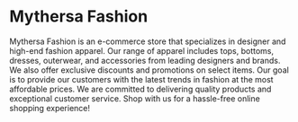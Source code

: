 # Mythersa Fashion
Mythersa Fashion is an e-commerce store that specializes in designer and high-end fashion apparel. Our range of apparel includes tops, bottoms, dresses, outerwear, and accessories from leading designers and brands. We also offer exclusive discounts and promotions on select items. Our goal is to provide our customers with the latest trends in fashion at the most affordable prices. We are committed to delivering quality products and exceptional customer service. Shop with us for a hassle-free online shopping experience!
